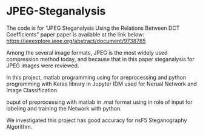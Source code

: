 # JPEG-Steganalysis
The code is for "JPEG Steganalysis Using the Relations Between DCT Coefficients" paper
paper is available at the link below:
https://ieeexplore.ieee.org/abstract/document/9738785

Among the several image formats, JPEG is the most widely used compression method today, and because that in this paper steganalysis for JPEG images were reviewed. 

In this project, matlab programming using for preprocessing and python programming with Keras library in Jupyter IDM used for Nerual Network and Image Classification. 

ouput of preprocessing with matlab in .mat format using in role of input for labeling and training the Network with python.

We investigated this project has good accuracy for nsF5 Steganography Algorithm. 
